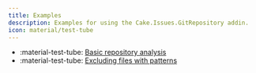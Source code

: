 ```yaml
---
title: Examples
description: Examples for using the Cake.Issues.GitRepository addin.
icon: material/test-tube
---
```


<div class="grid cards" markdown>

- :material-test-tube: [Basic repository analysis](basic-usage.md)
- :material-test-tube: [Excluding files with patterns](excluding-files.md)

</div>